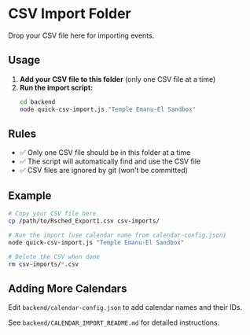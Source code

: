 # CSV Import Folder

Drop your CSV file here for importing events.

## Usage

1. **Add your CSV file to this folder** (only one CSV file at a time)
2. **Run the import script:**
   ```bash
   cd backend
   node quick-csv-import.js "Temple Emanu-El Sandbox"
   ```

## Rules

- ✅ Only one CSV file should be in this folder at a time
- ✅ The script will automatically find and use the CSV file
- ✅ CSV files are ignored by git (won't be committed)

## Example

```bash
# Copy your CSV file here
cp /path/to/Rsched_Export1.csv csv-imports/

# Run the import (use calendar name from calendar-config.json)
node quick-csv-import.js "Temple Emanu-El Sandbox"

# Delete the CSV when done
rm csv-imports/*.csv
```

## Adding More Calendars

Edit `backend/calendar-config.json` to add calendar names and their IDs.

See `backend/CALENDAR_IMPORT_README.md` for detailed instructions.
